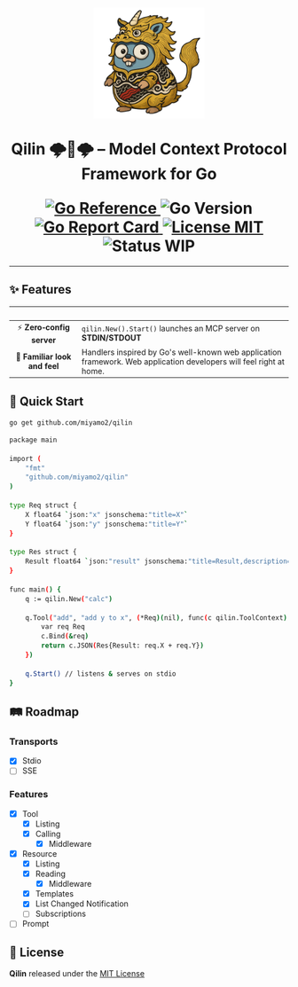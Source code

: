 <h1 align="center">
  <picture>
      <img height="200" alt="Qilin Logo" src="https://raw.githubusercontent.com/miyamo2/qilin/refs/heads/main/.assets/logo.png">
  </picture>
  <p>Qilin 🌩️🐲🌩️ – Model Context Protocol Framework for Go</p>
  <a href="https://pkg.go.dev/github.com/miyamo2/qilin">
    <img alt="Go Reference" src="https://pkg.go.dev/badge/github.com/miyamo2/qilin.svg" />
  </a>
  <img alt="Go Version" src="https://img.shields.io/github/go-mod/go-version/miyamo2/qilin" />
  <a href="https://goreportcard.com/report/github.com/miyamo2/qilin">
    <img alt="Go Report Card" src="https://goreportcard.com/badge/github.com/miyamo2/qilin" />
  </a>
  <a href="https://github.com/miyamo2/qilin/blob/main/LICENSE">
    <img alt="License MIT" src="https://img.shields.io/github/license/miyamo2/qilin?&color=blue" />
  </a>
  <img alt="Status WIP" src="https://img.shields.io/badge/status-WIP-orange" />
</h1>

---

## ✨ Features

|            &nbsp;             | &nbsp;                                                                                                              |
|:-----------------------------:|---------------------------------------------------------------------------------------------------------------------|
|   ⚡ **Zero‑config server**    | `qilin.New().Start()` launches an MCP server on **STDIN/STDOUT**                                                    |
| 👀 **Familiar look and feel** | Handlers inspired by Go's well-known web application framework. Web application developers will feel right at home. |

## 🚀 Quick Start

```bash
go get github.com/miyamo2/qilin
```

```sh
package main

import (
	"fmt"
	"github.com/miyamo2/qilin"
)

type Req struct {
	X float64 `json:"x" jsonschema:"title=X"`
	Y float64 `json:"y" jsonschema:"title=Y"`
}

type Res struct {
	Result float64 `json:"result" jsonschema:"title=Result,description=The result of the operation"`
}

func main() {
	q := qilin.New("calc")

	q.Tool("add", "add y to x", (*Req)(nil), func(c qilin.ToolContext) error {
		var req Req
		c.Bind(&req)
		return c.JSON(Res{Result: req.X + req.Y})
	})

	q.Start() // listens & serves on stdio
}
```

## 🛤 Roadmap

### Transports

- [x] Stdio
- [ ] SSE

### Features

- [x] Tool
  - [X] Listing
  - [X] Calling
    - [X] Middleware
- [x] Resource
  - [X] Listing
  - [X] Reading
    - [X] Middleware
  - [X] Templates
  - [X] List Changed Notification
  - [ ] Subscriptions
- [ ] Prompt

## 📜 License

**Qilin** released under the [MIT License](https://github.com/miyamo2/qilin/blob/main/LICENSE)